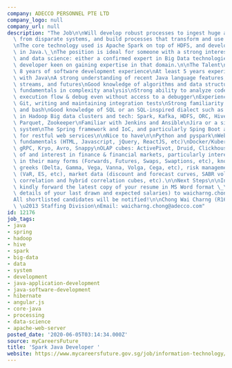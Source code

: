 ```yaml
---
company: ADECCO PERSONNEL PTE LTD
company_logo: null
company_url: null
description: "The Job\n\nWill develop robust processes to ingest huge amounts of data\
  \ from disparate systems, and build processes that transform and use that data.\_\
  \nThe core technology used is Apache Spark on top of HDFS, and development is primarily\
  \ in Java.\_\nThe position is ideal for someone with a strong interest in data processing\
  \ and data science: either a confirmed expert in Big Data technologies or a strong\
  \ developer keen on gaining expertise in that domain.\n\nThe Talent\n\nAt least\
  \ 8 years of software development experience\nAt least 5 years experience working\
  \ with Java\nA strong understanding of recent Java language features, such as lambdas,\
  \ streams, and futures\nGood knowledge of algorithms and data structures, with strong\
  \ fundamentals in complexity analysis\nStrong ability to analyze code \u2013 understand\
  \ execution flow & debug even without access to a debugger\nExperience with Maven,\
  \ Git, writing and maintaining integration tests\nStrong familiarity with Linux\
  \ and bash\nGood knowledge of SQL or an SQL-inspired dialect such as HQL\nExpertise\
  \ in Hadoop Big data clusters and tech: Spark, Kafka, HDFS, ORC, Hive, HBase, YARN,\
  \ Parquet, Zookeeper\nFamiliar with Jenkins and Ansible\nJira or a similar issue-tracking\
  \ system\nThe Spring framework and IoC, and particularly Sping Boot and Swagger\
  \ for restful web services\n\nNice to have\n\nPython and pyspark\nWeb development\
  \ fundamentals (HTML, Javascript, jQuery, ReactJS, etc)\nDocker/Kubernetes\nProtobuf,\
  \ gRPC, Kryo, Avro, Snappy\nOLAP cubes: ActivePivot, Druid, Clickhouse\nUnderstanding\
  \ of and interest in finance & financial markets, particularly interest rate derivatives\
  \ in their many forms (Forwards, Futures, Swaps, Swaptions, etc), knowledge of the\
  \ greeks (Delta, Gamma, Vega, Vanna, Volga, Cega, etc), risk management concepts\
  \ (VaR, ES, etc), market data (discount and forecast curves, SABR volatility matrices,\
  \ correlation and hybrid correlation cubes, etc).\n\nNext Steps\n\nInterested applicants\
  \ kindly forward the latest copy of your resume in MS Word format \_\_\_\_\_(with\
  \ details of your last drawn and expected salaries) to waicharng.chong@adecco.com\n\
  All shortlisted candidates will be notified!\n\nChong Wai Charng (R1652634)\nConsultant\
  \ \u2013 Staffing Division\nEmail: waicharng.chong@adecco.com"
id: 12176
job_tags:
- java
- spring
- hadoop
- hive
- spark
- big-data
- data
- system
- development
- java-application-development
- java-software-development
- hibernate
- angular.js
- core-java
- processing
- data-science
- apache-web-server
posted_date: '2020-06-05T03:14:34.000Z'
source: myCareersFuture
title: 'Spark Java Developer '
website: https://www.mycareersfuture.gov.sg/job/information-technology/spark-java-developer-adecco-personnel-23ec4b35225472a0237c1dcb169a227b
---
```

